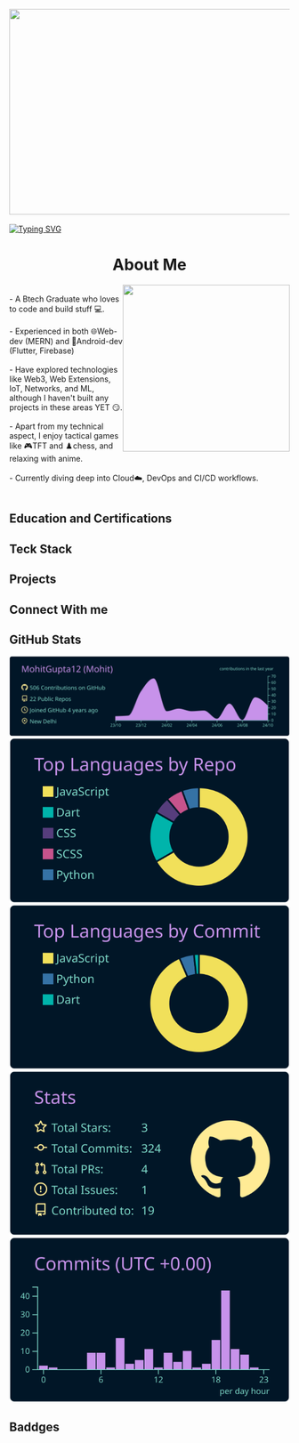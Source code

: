 

<p>
  <img height="370" width="1000px" src="https://i.pinimg.com/originals/04/a1/6c/04a16c392c31e5108ce6f9b66558e25d.gif" style=" object-fit: cover;"  />
</p>



 <a href="https://git.io/typing-svg">
  <img src="https://readme-typing-svg.demolab.com?font=Inter&weight=800&size=35&duration=1000&pause=500&multiline=true&width=650&height=120&lines=%24whoami;Yo%2C+it's+me;Mohit" alt="Typing SVG" />
 </a>




 
<h1 style="text-align: center;">
About Me
</h1>
<img align="right" src="https://github.com/user-attachments/assets/b0aa2c71-2836-4d12-b938-b94579ae1ee7" height="300px" width="300px"  />

<br>
- A Btech Graduate who loves to code and build stuff 💻.
<br><br>
- Experienced in  both 🌐Web-dev (MERN) and 📱Android-dev (Flutter, Firebase)
<br><br>
- Have explored technologies like Web3, Web Extensions, IoT, Networks, and ML, although I haven't built any projects in these areas YET 😏.
<br><br>
- Apart from my technical aspect, I enjoy tactical games like 🎮TFT and ♟️chess, and relaxing with anime.
<br><br>
- Currently diving deep into Cloud☁️, DevOps and CI/CD workflows.
<br><br>


<h2>Education and Certifications</h2>


<h2> Teck Stack </h2>


<h2> Projects </h2>


<h2>Connect With me</h2>

<h2> GitHub Stats </h2

[![](https://raw.githubusercontent.com/MohitGupta12/MohitGupta12/master/profile-summary-card-output/nightowl/0-profile-details.svg)](https://github.com/vn7n24fzkq/github-profile-summary-cards)
[![](https://raw.githubusercontent.com/MohitGupta12/MohitGupta12/master/profile-summary-card-output/nightowl/1-repos-per-language.svg)](https://github.com/vn7n24fzkq/github-profile-summary-cards)
[![](https://raw.githubusercontent.com/MohitGupta12/MohitGupta12/master/profile-summary-card-output/nightowl/2-most-commit-language.svg)](https://github.com/vn7n24fzkq/github-profile-summary-cards)
[![](https://raw.githubusercontent.com/MohitGupta12/MohitGupta12/master/profile-summary-card-output/nightowl/3-stats.svg)](https://github.com/vn7n24fzkq/github-profile-summary-cards) 
[![](https://raw.githubusercontent.com/MohitGupta12/MohitGupta12/master/profile-summary-card-output/nightowl/4-productive-time.svg)](https://github.com/vn7n24fzkq/github-profile-summary-cards)

<h2> Baddges </h2>
